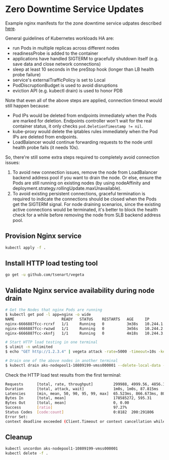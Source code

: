# Zero Downtime Service Updates

Example nginx manifests for the zone downtime service udpates described [here](https://blog.gruntwork.io/zero-downtime-server-updates-for-your-kubernetes-cluster-902009df5b33).

General guidelines of Kubernetes workloads HA are:

* run Pods in multiple replicas across different nodes
* readinessProbe is added to the container
* applications have handled SIGTERM to gracefully shutdown itself (e.g. save data and close network connections)
* sleep at least 10 seconds in the preStop hook (longer than LB health probe failure)
* service's externalTrafficPolicy is set to Local
* PodDiscruptionBudget is used to avoid disruptions
* eviction API (e.g. kubectl drain) is used to honor PDB

Note that even all of the above steps are applied, connection timeout would still happen because:

* Pod IPs would be deleted from endpoints immediately when the Pods are marked for deletion. Endpoints controller won't wait for the real container status, it only checks  `pod.DeletionTimestamp != nil`.
* kube-proxy would delete the iptables rules immediately when the Pod IPs are deleted from endpoints.
* LoadBalancer would continue forwarding requests to the node until health probe fails (it needs 10s).

So, there're still some extra steps required to completely avoid connection issues:

1) To avoid new connection issues, remove the node from LoadBalancer backend address pool if you want to drain the node. Or else, ensure the Pods are still running on existing nodes (by using nodeAffinity and deployment.strategy.rollingUpdate.maxUnavailable).
2) To avoid existing persistent connections, graceful termination is required to indicate the connections should be closed when the Pods get the SIGTERM signal. For node draining scenarios, since the existing active connections would be terminated, it's better to block the health check for a while before removing the node from SLB backend address pool.

## Provision Nginx service

```sh
kubectl apply -f .
```

## Install HTTP load testing tool

```sh
go get -u github.com/tsenart/vegeta
```

## Validate Nginx service availability during node drain

```sh
# Get the Nodes that nginx Pods are running
$ kubectl get pod -l app=nginx -o wide
NAME                     READY   STATUS    RESTARTS   AGE     IP            NODE                                NOMINATED NODE   READINESS GATES
nginx-6666887fcc-rcrxf   1/1     Running   0          3m38s   10.244.1.15   aks-nodepool1-10809199-vmss000002   <none>           <none>
nginx-6666887fcc-rwzwd   1/1     Running   0          3m56s   10.244.2.18   aks-nodepool1-10809199-vmss000001   <none>           <none>
nginx-6666887fcc-xknfj   1/1     Running   0          4m18s   10.244.3.4    aks-nodepool2-10809199-vmss000000   <none>           <none>

# Start HTTP load testing in one terminal
$ ulimit -n unlimited
$ echo "GET http://1.2.3.4" | vegeta attack -rate=5000 -timeout=10s -keepalive=false -duration=1m | tee results.bin | vegeta report

# Drain one of the above nodes in another terminal
$ kubectl drain aks-nodepool1-10809199-vmss000001 --delete-local-data --ignore-daemonsets
```

Check the HTTP load test results from the first terminal:

```sh
Requests      [total, rate, throughput]         299988, 4999.56, 4856.10
Duration      [total, attack, wait]             1m0s, 1m0s, 87.815ms
Latencies     [min, mean, 50, 90, 95, 99, max]  65.523ms, 866.673ms, 80.412ms, 2.409s, 5.066s, 10.003s, 10.367s
Bytes In      [total, mean]                     178585272, 595.31
Bytes Out     [total, mean]                     0, 0.00
Success       [ratio]                           97.27%
Status Codes  [code:count]                      0:8182  200:291806
Error Set:
context deadline exceeded (Client.Timeout or context cancellation while reading body)
```

## Cleanup

```sh
kubectl uncordon aks-nodepool1-10809199-vmss000001
kubectl delete -f .
```
